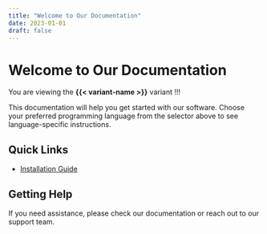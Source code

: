 ```yaml
---
title: "Welcome to Our Documentation"
date: 2023-01-01
draft: false
---
```


# Welcome to Our Documentation

You are viewing the **{{< variant-name >}}** variant !!!

This documentation will help you get started with our software. Choose your preferred programming language from the selector above to see language-specific instructions.

## Quick Links

- [Installation Guide](/getting-started/installation/)

## Getting Help

If you need assistance, please check our documentation or reach out to our support team.